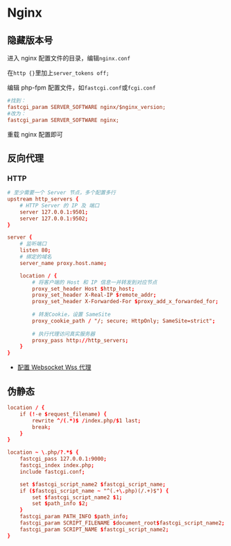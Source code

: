 # Nginx

## 隐藏版本号

进入 nginx 配置文件的目录，编辑`nginx.conf`

在`http {}`里加上`server_tokens off;`

编辑 php-fpm 配置文件，如`fastcgi.conf`或`fcgi.conf`

```ini
#找到：
fastcgi_param SERVER_SOFTWARE nginx/$nginx_version;
#改为：
fastcgi_param SERVER_SOFTWARE nginx;
```

重载 nginx 配置即可

## 反向代理

### HTTP

```conf
# 至少需要一个 Server 节点，多个配置多行
upstream http_servers {
    # HTTP Server 的 IP 及 端口
    server 127.0.0.1:9501;
    server 127.0.0.1:9502;
}

server {
    # 监听端口
    listen 80; 
    # 绑定的域名
    server_name proxy.host.name;

    location / {
        # 将客户端的 Host 和 IP 信息一并转发到对应节点  
        proxy_set_header Host $http_host;
        proxy_set_header X-Real-IP $remote_addr;
        proxy_set_header X-Forwarded-For $proxy_add_x_forwarded_for;
        
        # 转发Cookie，设置 SameSite
        proxy_cookie_path / "/; secure; HttpOnly; SameSite=strict";
        
        # 执行代理访问真实服务器
        proxy_pass http://http_servers;
    }
}
```

- [配置 Websocket Wss 代理](/code/websocket.md)

## 伪静态

```conf
location / {
    if (!-e $request_filename) {
        rewrite ^/(.*)$ /index.php/$1 last;
        break;
    }
}

location ~ \.php/?.*$ {
    fastcgi_pass 127.0.0.1:9000;
    fastcgi_index index.php;
    include fastcgi.conf;

    set $fastcgi_script_name2 $fastcgi_script_name;
    if ($fastcgi_script_name ~ "^(.+\.php)(/.+)$") {
        set $fastcgi_script_name2 $1;
        set $path_info $2;
    }
    fastcgi_param PATH_INFO $path_info;
    fastcgi_param SCRIPT_FILENAME $document_root$fastcgi_script_name2;
    fastcgi_param SCRIPT_NAME $fastcgi_script_name2;
}
```